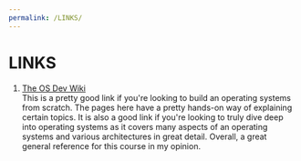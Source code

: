 ```yaml
---
permalink: /LINKS/
---
```


[The OS Dev Wiki]: https://wiki.osdev.org/

# LINKS

1. [The OS Dev Wiki] <br>
This is a pretty good link if you're looking to build an operating systems from scratch. The pages here have a pretty hands-on way of explaining certain topics. It is also a good link if you're looking to truly dive deep into operating systems as it covers many aspects of an operating systems and various architectures in great detail. Overall, a great general reference for this course in my opinion.
